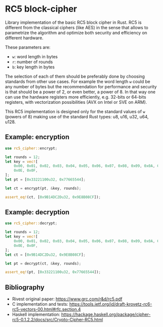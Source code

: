  # RC5 block-cipher

 Library implementation of the basic RC5 block cipher in Rust. RC5 is different
 from the classical ciphers (like AES) in the sense that allows to parametrize
 the algorithm and optimize both security and efficiency on different hardware.

 These parameters are:

 * `w`: word length in bytes
 * `r`: number of rounds
 * `b`: key length in bytes

 The selection of each of them should be preferably done by choosing standards
 from other use cases. For example the word length `w` could be any number of
 bytes but the recommendation for performance and security is that should be a
 power of 2, or even better, a power of 8. In that way one can use the hardware
 registers more efficiently, e.g. 32-bits or 64-bits registers, with
 vectorization possibilities (AVX on Intel or SVE on ARM).

 This RC5 implementation is designed only for the standard values of `w` (powers
 of 8) making use of the standard Rust types: u8, u16, u32, u64, u128.

 ## Example: encryption

 ```rust
 use rc5_cipher::encrypt;

 let rounds = 12;
 let key = vec![
     0x00, 0x01, 0x02, 0x03, 0x04, 0x05, 0x06, 0x07, 0x08, 0x09, 0x0A, 0x0B, 0x0C, 0x0D,
     0x0E, 0x0F,
 ];
 let pt = [0x33221100u32, 0x77665544];

 let ct = encrypt(pt, &key, rounds);

 assert_eq!(ct, [0x9B14DC2Du32, 0x9E8B08CF]);
 ```

 ## Example: decryption

 ```rust
 use rc5_cipher::decrypt;

 let rounds = 12;
 let key = vec![
     0x00, 0x01, 0x02, 0x03, 0x04, 0x05, 0x06, 0x07, 0x08, 0x09, 0x0A, 0x0B, 0x0C, 0x0D,
     0x0E, 0x0F,
 ];
 let ct = [0x9B14DC2Du32, 0x9E8B08CF];

 let pt = decrypt(ct, &key, rounds);

 assert_eq!(pt, [0x33221100u32, 0x77665544]);
 ```

 ## Bibliography

 - Rivest original paper: https://www.grc.com/r&d/rc5.pdf
 - C implementation and tests: https://tools.ietf.org/id/draft-krovetz-rc6-rc5-vectors-00.html#rfc.section.4
 - Haskell implementation: https://hackage.haskell.org/package/cipher-rc5-0.1.2.2/docs/src/Crypto-Cipher-RC5.html


